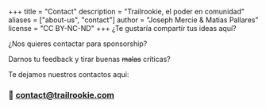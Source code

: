 +++
title = "Contact"
description = "Trailrookie, el poder en comunidad"
aliases = ["about-us", "contact"]
author = "Joseph Mercie & Matias Pallares"
license = "CC BY-NC-ND"
+++
¿Te gustaría compartir tus ideas aquí?

¿Nos quieres contactar para sponsorship?

Darnos tu feedback y tirar buenas ~~malas~~ críticas?

Te dejamos nuestros contactos aquí:

### 📨 contact@trailrookie.com  
